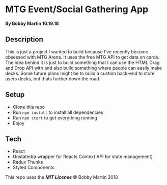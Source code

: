 # MTG Event/Social Gathering App
**By Bobby Martin 10.19.18**

## Description
This is just a project I wanted to build because I've recently become obsessed with MTG Arena. It uses the free MTG API to get data on cards. The idea behind it is just to build something that I can use the HTML Drag and Drop API with and also build something where people can easily make decks. Some future plans might be to build a custom back-end to store users decks, but thats further down the road.

## Setup
* Clone this repo
* Run `npm install` to install all dependencies
* Run `npm start` to get everything running
* Enjoy

## Tech
* React
* Unstated(a wrapper for Reacts Context API for state management)
* Redux Thunks
* Styled Components

This repo uses the **_MIT License_**
&copy; Bobby Martin 2018
